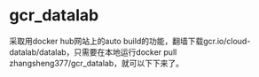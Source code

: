 # gcr_datalab  
 
采取用docker hub网站上的auto build的功能，翻墙下载gcr.io/cloud-datalab/datalab，只需要在本地运行docker pull zhangsheng377/gcr_datalab，就可以下下来了。  
